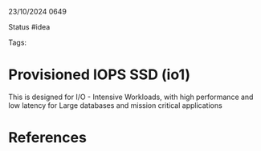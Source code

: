 23/10/2024 0649

Status #idea

Tags:

# Provisioned IOPS SSD (io1)

This is designed for 
	I/O - Intensive Workloads, with high performance and low latency for Large databases and mission critical applications


# References

